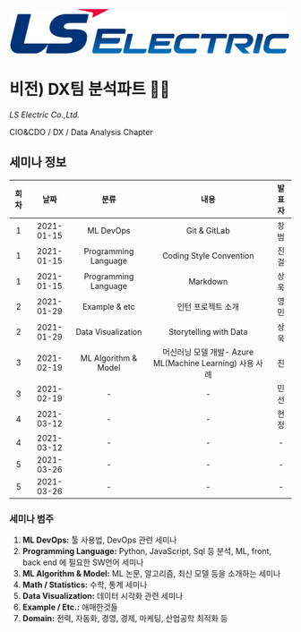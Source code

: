 
<img src="./assets/images/lselectric-logo.png" width="500">

# 비전) DX팀 분석파트 🏴‍☠️
_LS Electric Co.,Ltd._

CIO&CDO / DX / Data Analysis Chapter

## 세미나 정보

| 회차 |    날짜    |  분류 |        내용          |   발표자   |
|:-----:|:----------:|:-----:|:-----------------------:|:--------:|
|   1   | 2021-01-15 | ML DevOps | Git & GitLab              | 창범 |
|   1   | 2021-01-15 | Programming Language | Coding Style Convention |  진걸  |
|   1   | 2021-01-15 | Programming Language |Markdown                |    상욱   |
|   2   | 2021-01-29 | Example & etc |인턴 프로젝트 소개       |    영민   |
|   2   | 2021-01-29 | Data Visualization | Storytelling with Data                |    상욱   |
|   3   | 2021-02-19 | ML Algorithm & Model |머신러닝 모델 개발- Azure ML(Machine Learning) 사용 사례  |    진   |
|   3   | 2021-02-19 | - | -                |    민선   |
|   4   | 2021-03-12 | - | -                |    현정   |
|   4   | 2021-03-12 | - | -                |    -   |
|   5   | 2021-03-26 | - | -                |    -   |
|   5   | 2021-03-26 | - | -                |    -   |

### 세미나 범주
1.	__ML DevOps:__ 툴 사용법, DevOps 관련 세미나  
1.	__Programming Language:__ Python, JavaScript, Sql 등 분석, ML, front, back end 에 필요한 SW언어 세미나 
1.	__ML Algorithm & Model:__ ML 논문, 알고리즘, 최신 모델 등을 소개하는 세미나 
1.	__Math / Statistics:__ 수학, 통계 세미나 
1.	__Data Visualization:__ 데이터 시각화 관련 세미나 
1.	__Example / Etc.:__ 애매한것들 
1.	__Domain:__ 전력, 자동화, 경영, 경제, 마케팅, 산업공학 최적화 등 
